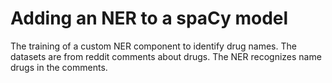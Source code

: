 # Adding an NER to a spaCy model

The training of a custom NER component to identify drug names.
The datasets are from reddit comments about drugs.
The NER recognizes name drugs in the comments.

